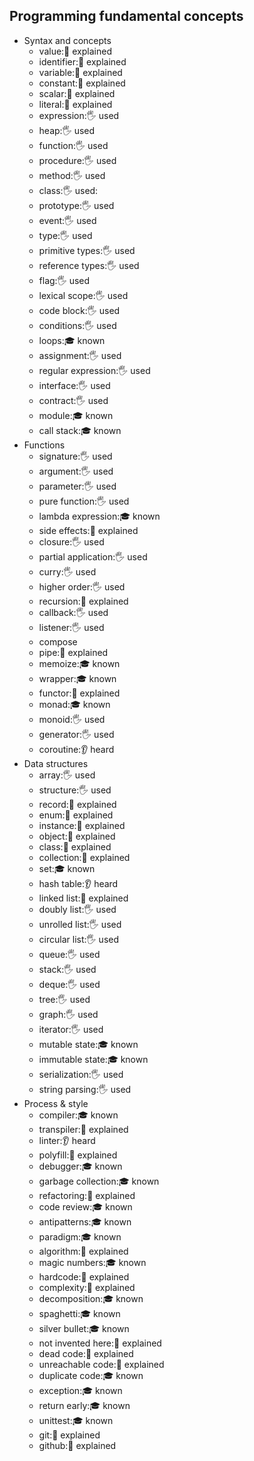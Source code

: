 ## Programming fundamental concepts

- Syntax and concepts
  - value:🙋 explained
  - identifier:🙋 explained
  - variable:🙋 explained
  - constant:🙋 explained
  - scalar:🙋 explained
  - literal:🙋 explained
  - expression:🖐️ used
  - heap:🖐️ used
  - function:🖐️ used
  - procedure:🖐️ used
  - method:🖐️ used
  - class:🖐️ used:
  - prototype:🖐️ used
  - event:🖐️ used
  - type:🖐️ used
  - primitive types:🖐️ used
  - reference types:🖐️ used
  - flag:🖐️ used
  - lexical scope:🖐️ used
  - code block:🖐️ used
  - conditions:🖐️ used
  - loops:🎓 known
  - assignment:🖐️ used
  - regular expression:🖐️ used
  - interface:🖐️ used
  - contract:🖐️ used
  - module:🎓 known
  - call stack:🎓 known
- Functions
  - signature:🖐️ used
  - argument:🖐️ used
  - parameter:🖐️ used
  - pure function:🖐️ used
  - lambda expression:🎓 known
  - side effects:🙋 explained
  - closure:🖐️ used
  - partial application:🖐️ used
  - curry:🖐️ used
  - higher order:🖐️ used
  - recursion:🙋 explained
  - callback:🖐️ used
  - listener:🖐️ used
  - compose
  - pipe:🙋 explained
  - memoize:🎓 known
  - wrapper:🎓 known
  - functor:🙋 explained
  - monad:🎓 known
  - monoid:🖐️ used
  - generator:🖐️ used
  - coroutine:👂 heard
- Data structures
  - array:🖐️ used
  - structure:🖐️ used
  - record:🙋 explained
  - enum:🙋 explained
  - instance:🙋 explained
  - object:🙋 explained
  - class:🙋 explained
  - collection:🙋 explained
  - set:🎓 known
  - hash table:👂 heard
  - linked list:🙋 explained
  - doubly list:🖐️ used
  - unrolled list:🖐️ used
  - circular list:🖐️ used
  - queue:🖐️ used
  - stack:🖐️ used
  - deque:🖐️ used
  - tree:🖐️ used
  - graph:🖐️ used
  - iterator:🖐️ used
  - mutable state:🎓 known
  - immutable state:🎓 known
  - serialization:🖐️ used
  - string parsing:🖐️ used
- Process & style
  - compiler:🎓 known
  - transpiler:🙋 explained
  - linter:👂 heard
  - polyfill:🙋 explained
  - debugger:🎓 known
  - garbage collection:🎓 known
  - refactoring:🙋 explained
  - code review:🎓 known
  - antipatterns:🎓 known
  - paradigm:🎓 known
  - algorithm:🙋 explained
  - magic numbers:🎓 known
  - hardcode:🙋 explained
  - complexity:🙋 explained
  - decomposition:🎓 known
  - spaghetti:🎓 known
  - silver bullet:🎓 known
  - not invented here:🙋 explained
  - dead code:🙋 explained
  - unreachable code:🙋 explained
  - duplicate code:🎓 known
  - exception:🎓 known
  - return early:🎓 known
  - unittest:🎓 known
  - git:🙋 explained
  - github:🙋 explained

